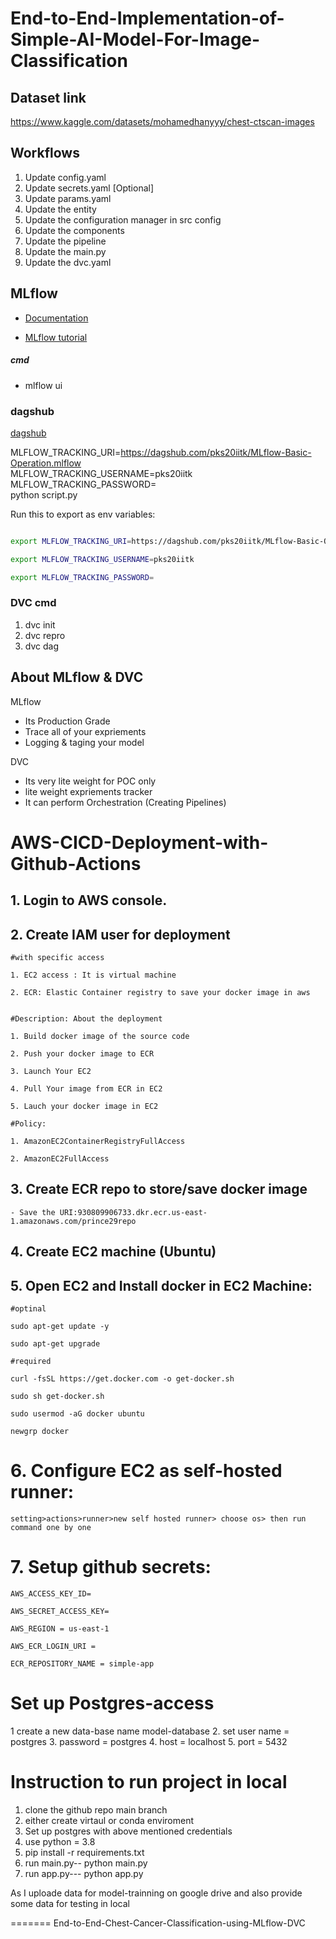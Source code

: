 
# End-to-End-Implementation-of-Simple-AI-Model-For-Image-Classification

## Dataset link
https://www.kaggle.com/datasets/mohamedhanyyy/chest-ctscan-images


## Workflows

1. Update config.yaml
2. Update secrets.yaml [Optional]
3. Update params.yaml
4. Update the entity
5. Update the configuration manager in src config
6. Update the components
7. Update the pipeline 
8. Update the main.py
9. Update the dvc.yaml





## MLflow

- [Documentation](https://mlflow.org/docs/latest/index.html)

- [MLflow tutorial](https://youtube.com/playlist?list=PLkz_y24mlSJZrqiZ4_cLUiP0CBN5wFmTb&si=zEp_C8zLHt1DzWKK)

##### cmd
- mlflow ui

### dagshub
[dagshub](https://dagshub.com/)

MLFLOW_TRACKING_URI=https://dagshub.com/pks20iitk/MLflow-Basic-Operation.mlflow \
MLFLOW_TRACKING_USERNAME=pks20iitk \
MLFLOW_TRACKING_PASSWORD= \
python script.py

Run this to export as env variables:

```bash

export MLFLOW_TRACKING_URI=https://dagshub.com/pks20iitk/MLflow-Basic-Operation.mlflow

export MLFLOW_TRACKING_USERNAME=pks20iitk

export MLFLOW_TRACKING_PASSWORD=

```



### DVC cmd

1. dvc init
2. dvc repro
3. dvc dag


## About MLflow & DVC

MLflow

 - Its Production Grade
 - Trace all of your expriements
 - Logging & taging your model


DVC 

 - Its very lite weight for POC only
 - lite weight expriements tracker
 - It can perform Orchestration (Creating Pipelines)



# AWS-CICD-Deployment-with-Github-Actions

## 1. Login to AWS console.

## 2. Create IAM user for deployment

	#with specific access

	1. EC2 access : It is virtual machine

	2. ECR: Elastic Container registry to save your docker image in aws


	#Description: About the deployment

	1. Build docker image of the source code

	2. Push your docker image to ECR

	3. Launch Your EC2 

	4. Pull Your image from ECR in EC2

	5. Lauch your docker image in EC2

	#Policy:

	1. AmazonEC2ContainerRegistryFullAccess

	2. AmazonEC2FullAccess

	
## 3. Create ECR repo to store/save docker image
    - Save the URI:930809906733.dkr.ecr.us-east-1.amazonaws.com/prince29repo

	
## 4. Create EC2 machine (Ubuntu) 

## 5. Open EC2 and Install docker in EC2 Machine:
	
	
	#optinal

	sudo apt-get update -y

	sudo apt-get upgrade
	
	#required

	curl -fsSL https://get.docker.com -o get-docker.sh

	sudo sh get-docker.sh

	sudo usermod -aG docker ubuntu

	newgrp docker
	
# 6. Configure EC2 as self-hosted runner:
    setting>actions>runner>new self hosted runner> choose os> then run command one by one


# 7. Setup github secrets:

    AWS_ACCESS_KEY_ID=

    AWS_SECRET_ACCESS_KEY=

    AWS_REGION = us-east-1

    AWS_ECR_LOGIN_URI = 

    ECR_REPOSITORY_NAME = simple-app


# Set up Postgres-access

1 create a new data-base name model-database
2. set user name = postgres
3. password = postgres
4. host = localhost
5. port = 5432

# Instruction to run project in local 
1. clone the github repo main branch
2. either create virtaul or conda enviroment
3. Set up postgres with above mentioned credentials
4. use python = 3.8
5. pip install -r requirements.txt
6. run main.py-- python main.py
7. run app.py--- python app.py

As I uploade data for model-trainning on google drive and also provide some data for testing in local

=======
End-to-End-Chest-Cancer-Classification-using-MLflow-DVC

